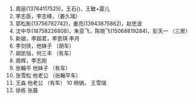 
1. 周丽(13764117525)，王石()，王敏+婴儿
2. 李志臣，李志峰，（姜久瑞）
3. 郭松影(13756782742)，姜亮(13943875862)，赵忠波  
4. 沈中华(18758226808)，朱亚飞，陈晓飞(15068819284)，彭天一   （三房）
5. 新娘，李超君，李思琪 李月
6. 李剑侠，他妹子   （胡车）
7. 胡凯恒，何三丰 （有车）
6. 周辉，李志刚    
7. 张翰平 他妹子  （有车）
8. 张雪松 他老公  （张翰平车）
9. 王淼 他老公    （有车）
10  杨锅， 王雪瑞
11. 徐栋  张晨
